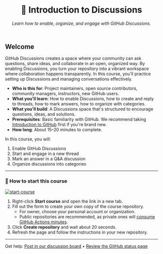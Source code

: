 <header>

# 💬 Introduction to Discussions

_Learn how to enable, organize, and engage with GitHub Discussions._

</header>

## Welcome

GitHub Discussions creates a space where your community can ask questions, share ideas, and collaborate in an open, organized way. By enabling Discussions, you turn your repository into a vibrant workspace where collaboration happens transparently. In this course, you'll practice setting up Discussions and managing conversations effectively.

- **Who is this for**: Project maintainers, open source contributors, community managers, instructors, new GitHub users.
- **What you'll learn**: How to enable Discussions, how to create and reply to threads, how to mark answers, how to organize with categories.
- **What you'll build**: A Discussions space that's structured to encourage questions, ideas, and solutions.
- **Prerequisites**: Basic familiarity with GitHub. We recommend taking [Introduction to GitHub](https://github.com/skills/introduction-to-github) first if you're brand new.
- **How long**: About 15–20 minutes to complete.

In this course, you will:

1. Enable GitHub Discussions
2. Start and engage in a new thread
3. Mark an answer in a Q&A discussion
4. Organize discussions into categories

---

### 🚀 How to start this course

[![start-course](https://user-images.githubusercontent.com/1221423/235727646-4a590299-ffe5-480d-8cd5-8194ea184546.svg)](https://github.com/new?template_owner=samaradw&template_name=pin7&owner=%40me&name=samaradw-pin7&description=My+clone+repository&visibility=public)

1. Right-click **Start course** and open the link in a new tab.
2. Fill out the form to create your own copy of the course repository.
   - For owner, choose your personal account or organization.
   - Public repositories are recommended, as private ones will [consume GitHub Actions minutes](https://docs.github.com/en/billing/managing-billing-for-github-actions/about-billing-for-github-actions).
3. Click **Create repository** and wait about 20 seconds.
4. Refresh the page and follow the instructions in your new repository.

<footer>

---

Get help: [Post in our discussion board](https://github.com/orgs/skills/discussions/categories/intro-to-discussions) • [Review the GitHub status page](https://www.githubstatus.com/)

</footer>
